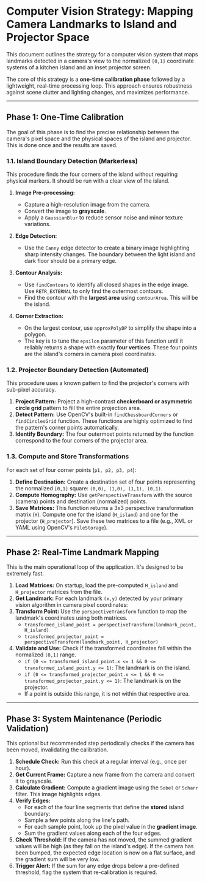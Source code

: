# Computer Vision Strategy: Mapping Camera Landmarks to Island and Projector Space

This document outlines the strategy for a computer vision system that maps landmarks detected in a camera's view to the normalized `[0,1]` coordinate systems of a kitchen island and an inset projector screen.

The core of this strategy is a **one-time calibration phase** followed by a lightweight, real-time processing loop. This approach ensures robustness against scene clutter and lighting changes, and maximizes performance.

---

## Phase 1: One-Time Calibration

The goal of this phase is to find the precise relationship between the camera's pixel space and the physical spaces of the island and projector. This is done once and the results are saved.

### 1.1. Island Boundary Detection (Markerless)

This procedure finds the four corners of the island without requiring physical markers. It should be run with a clear view of the island.

1.  **Image Pre-processing:**
    * Capture a high-resolution image from the camera.
    * Convert the image to **grayscale**.
    * Apply a `GaussianBlur` to reduce sensor noise and minor texture variations.

2.  **Edge Detection:**
    * Use the `Canny` edge detector to create a binary image highlighting sharp intensity changes. The boundary between the light island and dark floor should be a primary edge.

3.  **Contour Analysis:**
    * Use `findContours` to identify all closed shapes in the edge image. Use `RETR_EXTERNAL` to only find the outermost contours.
    * Find the contour with the **largest area** using `contourArea`. This will be the island.

4.  **Corner Extraction:**
    * On the largest contour, use `approxPolyDP` to simplify the shape into a polygon.
    * The key is to tune the `epsilon` parameter of this function until it reliably returns a shape with exactly **four vertices**. These four points are the island's corners in camera pixel coordinates.

### 1.2. Projector Boundary Detection (Automated)

This procedure uses a known pattern to find the projector's corners with sub-pixel accuracy.

1.  **Project Pattern:** Project a high-contrast **checkerboard or asymmetric circle grid** pattern to fill the entire projection area.
2.  **Detect Pattern:** Use OpenCV's built-in `findChessboardCorners` or `findCirclesGrid` function. These functions are highly optimized to find the pattern's corner points automatically.
3.  **Identify Boundary:** The four outermost points returned by the function correspond to the four corners of the projector area.

### 1.3. Compute and Store Transformations

For each set of four corner points (`p1, p2, p3, p4`):

1.  **Define Destination:** Create a destination set of four points representing the normalized `[0,1]` square: `(0,0), (1,0), (1,1), (0,1)`.
2.  **Compute Homography:** Use `getPerspectiveTransform` with the source (camera) points and destination (normalized) points.
3.  **Save Matrices:** This function returns a 3x3 perspective transformation matrix (`H`). Compute one for the island (`H_island`) and one for the projector (`H_projector`). Save these two matrices to a file (e.g., XML or YAML using OpenCV's `FileStorage`).

---

## Phase 2: Real-Time Landmark Mapping

This is the main operational loop of the application. It's designed to be extremely fast.

1.  **Load Matrices:** On startup, load the pre-computed `H_island` and `H_projector` matrices from the file.
2.  **Get Landmark:** For each landmark `(x,y)` detected by your primary vision algorithm in camera pixel coordinates:
3.  **Transform Point:** Use the `perspectiveTransform` function to map the landmark's coordinates using both matrices.
    * `transformed_island_point = perspectiveTransform(landmark_point, H_island)`
    * `transformed_projector_point = perspectiveTransform(landmark_point, H_projector)`
4.  **Validate and Use:** Check if the transformed coordinates fall within the normalized `[0,1]` range.
    * `if (0 <= transformed_island_point.x <= 1 && 0 <= transformed_island_point.y <= 1)`: The landmark is on the island.
    * `if (0 <= transformed_projector_point.x <= 1 && 0 <= transformed_projector_point.y <= 1)`: The landmark is on the projector.
    * If a point is outside this range, it is not within that respective area.

---

## Phase 3: System Maintenance (Periodic Validation)

This optional but recommended step periodically checks if the camera has been moved, invalidating the calibration.

1.  **Schedule Check:** Run this check at a regular interval (e.g., once per hour).
2.  **Get Current Frame:** Capture a new frame from the camera and convert it to grayscale.
3.  **Calculate Gradient:** Compute a gradient image using the `Sobel` or `Scharr` filter. This image highlights edges.
4.  **Verify Edges:**
    * For each of the four line segments that define the **stored** island boundary:
    * Sample a few points along the line's path.
    * For each sample point, look up the pixel value in the **gradient image**.
    * Sum the gradient values along each of the four edges.
5.  **Check Threshold:** If the camera has not moved, the summed gradient values will be high (as they fall on the island's edge). If the camera has been bumped, the expected edge location is now on a flat surface, and the gradient sum will be very low.
6.  **Trigger Alert:** If the sum for any edge drops below a pre-defined threshold, flag the system that re-calibration is required.